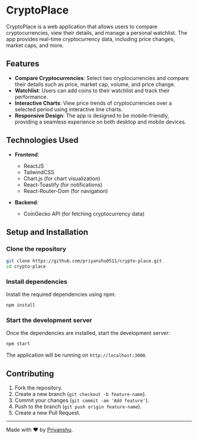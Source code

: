 # CryptoPlace

CryptoPlace is a web application that allows users to compare cryptocurrencies, view their details, and manage a personal watchlist. The app provides real-time cryptocurrency data, including price changes, market caps, and more.

## Features

- **Compare Cryptocurrencies**: Select two cryptocurrencies and compare their details such as price, market cap, volume, and price change.
- **Watchlist**: Users can add coins to their watchlist and track their performance.
- **Interactive Charts**: View price trends of cryptocurrencies over a selected period using interactive line charts.
- **Responsive Design**: The app is designed to be mobile-friendly, providing a seamless experience on both desktop and mobile devices.

## Technologies Used

- **Frontend**:
  - ReactJS
  - TailwindCSS
  - Chart.js (for chart visualization)
  - React-Toastify (for notifications)
  - React-Router-Dom (for navigation)

- **Backend**:
  - CoinGecko API (for fetching cryptocurrency data)

## Setup and Installation

### Clone the repository

```bash
git clone https://github.com/priyanshu0511/crypto-place.git
cd crypto-place
```

### Install dependencies

Install the required dependencies using npm:

```bash
npm install
```

### Start the development server

Once the dependencies are installed, start the development server:

```bash
npm start
```

The application will be running on `http://localhost:3000`.



## Contributing

1. Fork the repository.
2. Create a new branch (`git checkout -b feature-name`).
3. Commit your changes (`git commit -am 'Add feature'`).
4. Push to the branch (`git push origin feature-name`).
5. Create a new Pull Request.


---

Made with ❤️ by [Priyanshu](https://github.com/priyanshu0511).
